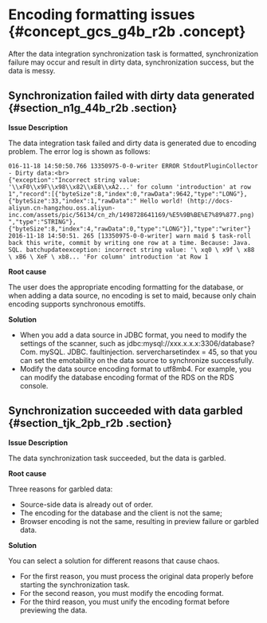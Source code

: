 # Encoding formatting issues {#concept_gcs_g4b_r2b .concept}

After the data integration synchronization task is formatted, synchronization failure may occur and result in dirty data, synchronization success, but the data is messy.

## Synchronization failed with dirty data generated {#section_n1g_44b_r2b .section}

**Issue Description**

The data integration task failed and dirty data is generated due to encoding problem. The error log is shown as follows:

```
016-11-18 14:50:50.766 13350975-0-0-writer ERROR StdoutPluginCollector - Dirty data:<br> 
{"exception":"Incorrect string value: '\\xF0\\x9F\\x98\\x82\\xE8\\xA2...' for column 'introduction' at row 1","record":[{"byteSize":8,"index":0,"rawData":9642,"type":"LONG"},
{"byteSize":33,"index":1,"rawData":" Hello world! (http://docs-aliyun.cn-hangzhou.oss.aliyun-inc.com/assets/pic/56134/cn_zh/1498728641169/%E5%9B%BE%E7%89%877.png)
","type":"STRING"},
{"byteSize":8,"index":4,"rawData":0,"type":"LONG"}],"type":"writer"}
2016-11-18 14:50:51. 265 [13350975-0-0-writer] warn maid $ task-roll back this write, commit by writing one row at a time. Because: Java. SQL. batchupdateexception: incorrect string value: '\ xq0 \ x9f \ x88 \ xB6 \ XeF \ xb8... 'For column' introduction 'at Row 1
```

**Root cause**

The user does the appropriate encoding formatting for the database, or when adding a data source, no encoding is set to maid, because only chain encoding supports synchronous emotiffs.

**Solution**

-   When you add a data source in JDBC format, you need to modify the settings of the scanner, such as jdbc:mysql://xxx.x.x.x:3306/database? Com. mySQL. JDBC. faultinjection. servercharsetindex = 45, so that you can set the emotability on the data source to synchronize successfully.
-   Modify the data source encoding format to utf8mb4. For example, you can modify the database encoding format of the RDS on the RDS console.

## Synchronization succeeded with data garbled {#section_tjk_2pb_r2b .section}

**Issue Description**

The data synchronization task succeeded, but the data is garbled.

**Root cause**

Three reasons for garbled data:

-   Source-side data is already out of order.
-   The encoding for the database and the client is not the same;
-   Browser encoding is not the same, resulting in preview failure or garbled data.

**Solution**

You can select a solution for different reasons that cause chaos.

-   For the first reason, you must process the original data properly before starting the synchronization task.
-   For the second reason, you must modify the encoding format.
-   For the third reason, you must unify the encoding format before previewing the data.

